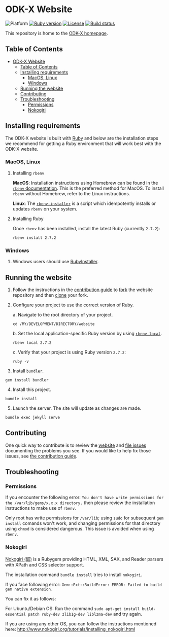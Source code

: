 # ODK-X Website

![Platform](https://img.shields.io/badge/platform-Jekyll-blue.svg) [![Ruby version](https://img.shields.io/badge/ruby-blue.svg)](https://www.ruby-lang.org/en/downloads/) [![License](https://img.shields.io/badge/license-CC%20BY%204.0-blue.svg)](https://creativecommons.org/licenses/by/4.0/) [![Build status](https://circleci.com/gh/odk-x/website.svg?style=shield&circle-token=:circle-token)](https://circleci.com/gh/odk-x/website/)

This repository is home to the [ODK-X homepage](https://odk-x.org/).

## Table of Contents

- [ODK-X Website](#odk-x-website)
	- [Table of Contents](#table-of-contents)
	- [Installing requirements](#installing-requirements)
		- [MacOS, Linux](#macos-linux)
		- [Windows](#windows)
	- [Running the website](#running-the-website)
	- [Contributing](#contributing)
	- [Troubleshooting](#troubleshooting)
		- [Permissions](#permissions)
		- [Nokogiri](#nokogiri)

## Installing requirements

The ODK-X website is built with [Ruby](https://www.ruby-lang.org/en/downloads/) and below are the installation steps we recommend for getting a Ruby environment that will work best with the ODK-X website.

### MacOS, Linux

1. Installing `rbenv`

	**MacOS**: Installation instructions using Homebrew can be found in the [`rbenv` documentation](https://github.com/rbenv/rbenv#homebrew-on-macos). This is the preferred method for MacOS. To install `rbenv` without Homebrew, refer to the Linux instructions.

	**Linux**: The [`rbenv-installer`](https://github.com/rbenv/rbenv-installer#rbenv-installer) is a script which idempotently installs or updates `rbenv` on your system.

2. Installing Ruby

	Once `rbenv` has been installed, install the latest Ruby (currently `2.7.2`):
	```
	rbenv install 2.7.2
	```

### Windows

1. Windows users should use [RubyInstaller](https://rubyinstaller.org/).

## Running the website

1. Follow the instructions in the [contribution guide](https://github.com/odk-x/website/blob/master/CONTRIBUTING.md) to [fork](https://help.github.com/articles/fork-a-repo/) the website repository and then [clone](https://help.github.com/articles/cloning-a-repository/) your fork.

2. Configure your project to use the correct version of Ruby.

	a. Navigate to the root directory of your project.

	```
	cd /MY/DEVELOPMENT/DIRECTORY/website
	```

	b. Set the local application-specific Ruby version by using [`rbenv-local`](https://github.com/rbenv/rbenv#rbenv-local).

	```
	rbenv local 2.7.2
	```

	c. Verify that your project is using Ruby version `2.7.2`:
	```
	ruby -v
	```

3. Install `bundler`.
```
gem install bundler
```

4. Install this project.
```
bundle install
```

5. Launch the server. The site will update as changes are made.
```
bundle exec jekyll serve
```

## Contributing

One quick way to contribute is to review the [website](https://odk-x.org) and [file issues](https://github.com/odk-x/website/issues) documenting the problems you see. If you would like to help fix those issues, see [the contribution guide](CONTRIBUTING.md).

## Troubleshooting

### Permissions

If you encounter the following error:
`You don't have write permissions for the /var/lib/gems/x.x.x directory.`
then please review the installation instructions to make use of `rbenv`.

Only root has write permissions for `/var/lib`; using `sudo` for subsequent `gem install` comands won't work, and changing permissions for that directory using `chmod` is considered dangerous. This issue is avoided when using `rbenv`.

### Nokogiri

[Nokogiri (鋸)](http://www.nokogiri.org/) is a Rubygem providing HTML, XML, SAX, and Reader parsers with XPath and CSS selector support.

The installation command `bundle install` tries to install `nokogiri`.

If you face following error:
	`Gem::Ext::BuildError: ERROR: Failed to build gem native extension.`

You can fix it as follows:

For Ubuntu/Debian OS:
Run the command `sudo apt-get install build-essential patch ruby-dev zlib1g-dev liblzma-dev` and try again.

If you are using any other OS, you can follow the instructions mentioned here:
http://www.nokogiri.org/tutorials/installing_nokogiri.html
